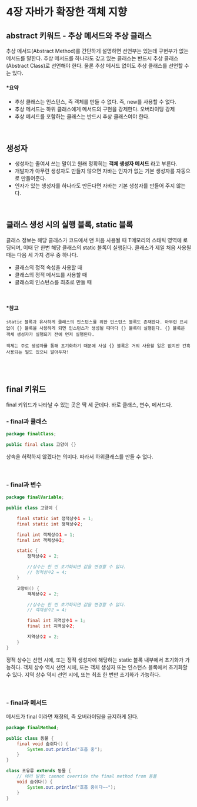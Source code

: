 # 4장 자바가 확장한 객체 지향
## abstract 키워드 - 추상 메서드와 추상 클래스
추상 메서드(Abstract Method)를 간단하게 설명하면 선언부는 있는데 구현부가 없는 메서드를 말한다. 추상 메서드를 하나라도 갖고 있는 클래스는 반드시 추상 클래스(Abstract Class)로 선언해야 한다. 물론 추상 메서드 없이도 추상 클래스를 선언할 수는 있다.

#### *요약
- 추상 클래스는 인스턴스, 즉 객체를 만들 수 없다. 즉, new를 사용할 수 없다.
- 추상 메서드는 하위 클래스에게 메서드의 구현을 강제한다. 오버라이딩 강제
- 추상 메서드를 포함하는 클래스는 반드시 추상 클래스여야 한다.

<br>

## 생성자
- 생성자는 줄여서 쓰는 말이고 원래 정확히는 **객체 생성자 메서드** 라고 부른다.
- 개발자가 아무런 생성자도 만들지 않으면 자바는 인자가 없는 기본 생성자를 자동으로 만들어준다. 
- 인자가 있는 생성자를 하나라도 만든다면 자바는 기본 생성자를 만들어 주지 않는다. 

<br>

## 클래스 생성 시의 실행 블록, static 블록
클래스 정보는 해당 클래스가 코드에서 맨 처음 사용될 때 T메모리의 스태틱 영역에 로딩되며, 이때 단 한번 해당 클래스의 static 블록이 실행된다. 클래스가 제일 처음 사용될 때는 다음 세 가지 경우 중 하나다. 
- 클래스의 정적 속성을 사용할 때
- 클래스의 정적 메서드를 사용할 때
- 클래스의 인스턴스를 최초로 만들 때

<br>

#### *참고
    static 블록과 유사하게 클래스의 인스턴스를 위한 인스턴스 블록도 존재한다. 아무런 표시없이 {} 블록을 사용하게 되면 인스턴스가 생성될 때마다 {} 블록이 실행된다. {} 블록은 객체 생성자가 실행되기 전에 먼저 실행된다.

    객체는 주로 생성자를 통해 초기화하기 때문에 사실 {} 블록은 거의 사용할 일은 없지만 간혹 사용되는 일도 있으니 알아두자!

<br><br>

## final 키워드
final 키워드가 나타날 수 있는 곳은 딱 세 군데다. 바로 클래스, 변수, 메서드다. 

### - final과 클래스
```java
package finalClass;

public final class 고양이 {}
```
상속을 허락하지 않겠다는 의미다. 따라서 하위클래스를 만들 수 없다. 

<br>

### - final과 변수
```java
package finalVariable;

public class 고양이 {

    final static int 정적상수1 = 1;
    final static int 정적상수2;

    final int 객체상수1 = 1;
    final int 객체상수2;

    static {
        정적상수2 = 2;

        //상수는 한 번 초기화되면 값을 변경할 수 없다. 
        // 정적상수2 = 4;
    }

    고양이() {
        객체상수2 = 2;

        //상수는 한 번 초기화되면 값을 변경할 수 없다.
        // 객체상수2 = 4;

        final int 지역상수1 = 1;
        final int 지역상수2;

        지역상수2 = 2;
    }
}
```
정적 상수는 선언 시에, 또는 정적 생성자에 해당하는 static 블록 내부에서 초기화가 가능하다. 객체 상수 역시 선언 시에, 또는 객체 생성자 또는 인스턴스 블록에서 초기화할 수 있다. 지역 상수 역시 선언 시에, 또는 최초 한 번만 초기화가 가능하다. 

<br>

### - final과 메서드
메서드가 final 이라면 재정의, 즉 오버라이딩을 금지하게 된다. 
```java
package finalMethod;

public class 동물 {
    final void 숨쉬다() {
        System.out.println("호흡 중");
    }
}

class 포유류 extends 동물 {
    // 에러 발생: cannot override the final method from 동물
    void 숨쉬다() {
        System.out.println("호흡 중이다~~");
    }
}

```

